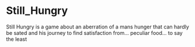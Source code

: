 # Still_Hungry
 Still Hungry is a game about an aberration of a mans hunger that can hardly be sated and his journey  to find satisfaction from... peculiar food... to say the least
